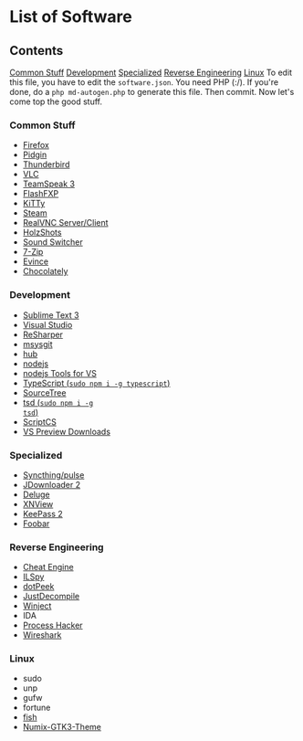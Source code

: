 # List of Software
## Contents
[Common Stuff](#common-stuff)
[Development](#development)
[Specialized](#specialized)
[Reverse Engineering](#reverse-engineering)
[Linux](#linux)
To edit this file, you have to edit the `software.json`. You need PHP (:/). If you're done, do a `php md-autogen.php` to generate this file. Then commit.
Now let's come top the good stuff.

### Common Stuff
- [Firefox](https://www.mozilla.org/en-US/firefox/developer/all/)
- [Pidgin](https://pidgin.im)
- [Thunderbird](https://www.mozilla.org/en-US/thunderbird/all.html)
- [VLC](https://www.videolan.org/vlc/#download)
- [TeamSpeak 3](http://www.teamspeak.com/?page=downloads)
- [FlashFXP](https://www.flashfxp.com/download)
- [KiTTy](http://www.9bis.net/kitty/?page=Download)
- [Steam](https://store.steampowered.com/about/)
- [RealVNC Server/Client](https://www.realvnc.com/download/vnc)
- [HolzShots](http://deploy.holzshots.net/HolzShots/HolzShots.application)
- [Sound Switcher](https://i.holz.nu/22da1.zip)
- [7-Zip](http://7-zip.org)
- [Evince](https://wiki.gnome.org/Apps/Evince/Downloads)
- [Chocolately](https://chocolatey.org)

### Development
- [Sublime Text 3](https://www.sublimetext.com/3)
- [Visual Studio](https://www.visualstudio.com/downloads/download-visual-studio-vs)
- [ReSharper](https://www.jetbrains.com/resharper/download/)
- [msysgit](https://msysgit.github.io)
- [hub](https://github.com/github/hub/releases/latest)
- [nodejs](https://nodejs.org)
- [nodejs Tools for VS](https://nodejstools.codeplex.com)
- [TypeScript (<code>sudo npm i -g typescript</code>)](http://www.typescriptlang.org/#Download)
- [SourceTree](http://sourcetreeapp.com)
- [tsd (<code>sudo npm i -g tsd</code>)](http://definitelytyped.org/tsd/)
- [ScriptCS](https://github.com/scriptcs/scriptcs/releases)
- [VS Preview Downloads](https://www.visualstudio.com/en-us/downloads/prerelease-software-downloads-vs)

### Specialized
- [Syncthing/pulse](https://github.com/syncthing/syncthing/releases/latest)
- [JDownloader 2](http://jdownloader.org/download/offline)
- [Deluge](http://dev.deluge-torrent.org/wiki/Download)
- [XNView](http://www.xnview.com/de/xnconvert/#downloads)
- [KeePass 2](http://keepass.info/download.html)
- [Foobar](http://www.foobar2000.org/download)

### Reverse Engineering
- [Cheat Engine](http://www.cheatengine.org)
- [ILSpy](https://github.com/icsharpcode/ILSpy/releases/latest)
- [dotPeek](https://www.jetbrains.com/decompiler/download/)
- [JustDecompile](http://www.telerik.com/download/justdecompile)
- [Winject](https://i.holz.nu/dceda.zip)
- IDA
- [Process Hacker](http://processhacker.sourceforge.net)
- [Wireshark](https://www.wireshark.org/download.html)

### Linux
- sudo
- unp
- gufw
- fortune
- [fish](http://fishshell.com/files/2.1.0/linux/index.html#dl-debian7)
- [Numix-GTK3-Theme](https://satya164.deviantart.com/art/Numix-GTK3-theme-360223962)
